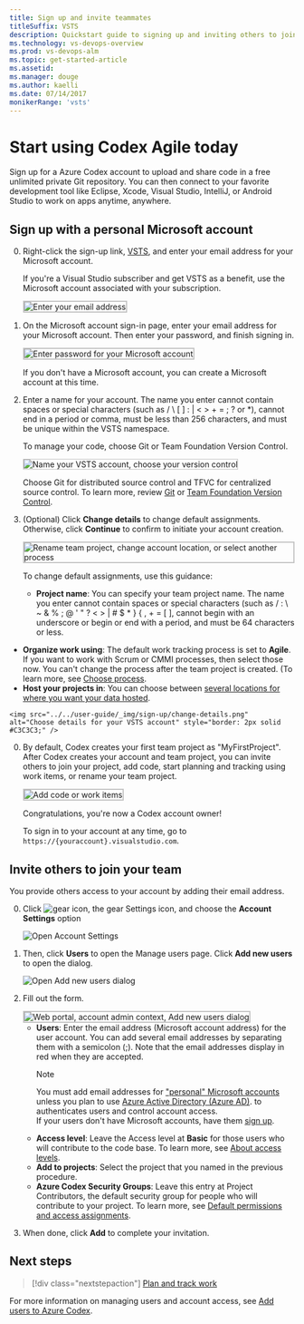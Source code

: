 ```yaml
---
title: Sign up and invite teammates 
titleSuffix: VSTS
description: Quickstart guide to signing up and inviting others to join a team project in VSTS 
ms.technology: vs-devops-overview 
ms.prod: vs-devops-alm
ms.topic: get-started-article
ms.assetid: 
ms.manager: douge
ms.author: kaelli
ms.date: 07/14/2017
monikerRange: 'vsts'
---
```



# Start using Codex Agile today
 
Sign up for a Azure Codex account to upload and share code in a free unlimited private 
Git repository. You can then connect to your favorite development tool like Eclipse, Xcode, 
Visual Studio, IntelliJ, or Android Studio to work on apps anytime, anywhere. 

<a name="MicrosoftAccount"></a>

## Sign up with a personal Microsoft account

0.	Right-click the sign-up link, [VSTS](https://go.microsoft.com/fwlink/?LinkId=307137&clcid=0x409), and enter 
your email address for your Microsoft account. 

	If you're a Visual Studio subscriber 
	and get VSTS as a benefit, 
	use the Microsoft account associated with your subscription. 

	<img src="../../accounts/_img/_shared/sign-in.png" alt="Enter your email address" style="border: 2px solid #C3C3C3;" />

0.	On the Microsoft account sign-in page, 
enter your email address for your Microsoft account. 
Then enter your password, and finish signing in.

	<img src="../../accounts/_img/_shared/sign-in-msa2.png" alt="Enter password for your Microsoft account" style="border: 2px solid #C3C3C3;" />

	If you don't have a Microsoft account, 
	you can create a Microsoft account at this time. 

0.	Enter a name for your account. The name you enter cannot contain spaces or special characters (such as / \ [ ] : | < > + = ; ? or &#42;), cannot end in a period or comma, must be less than 256 characters, and must be unique within the VSTS namespace. 

	To manage your code, choose Git or Team Foundation Version Control.

	<img src="../../accounts/_img/sign-up-visual-studio-team-services/create-team-services-account.png" alt="Name your VSTS account, choose your version control" style="border: 1px solid #C3C3C3;" />

	Choose Git for distributed source control and TFVC for centralized source control. To learn more, review [Git](../../git/overview.md) 
	or [Team Foundation Version Control](../../tfvc/overview.md).

0.	(Optional) Click **Change details** to change default assignments. Otherwise, click **Continue** to confirm to initiate your account creation.

	<img src="../../accounts/_img/sign-up-visual-studio-team-services/check-account-location-standard.png" alt="Rename team project, change account location, or select another process" style="border: 2px solid #C3C3C3;" />

	To change default assignments, use this guidance:

	- **Project name**: You can specify your team project name. The name you enter cannot contain spaces or special characters (such as / : \ ~ & % ; @ ' " ? < > | # $ &#42; } { , + = [ ], cannot begin with an underscore or begin or end with a period, and must be 64 characters or less.
   - **Organize work using**: The default work tracking process is set to **Agile**. If you want to work with Scrum or CMMI processes, then select those now.  You can't change the process after the team project is created. (To learn more, see [Choose process](../work-items/guidance/choose-process.md). 
   - **Host your projects in**: You can choose between [several locations for where you want your data hosted](https://www.microsoft.com/en-us/trustcenter/privacy/vsts-location).
 
	<img src="../../user-guide/_img/sign-up/change-details.png" alt="Choose details for your VSTS account" style="border: 2px solid #C3C3C3;" />

0.	By default, Codex creates your first team project as "MyFirstProject". After Codex creates your account and team project, 
you can invite others to join your project, add code, start planning and tracking using work items, or rename your team project. 

	<img src="../../accounts/_img/_shared/team-project-created.png" alt="Add code or work items" style="border: 2px solid #C3C3C3;" />

	Congratulations, you're now a Codex account owner! 

	To sign in to your account at any time, go to ```https://{youraccount}.visualstudio.com```.

<a id="invite-others" />

## Invite others to join your team 

You provide others access to your account by adding their email address. 

0. Click ![gear icon](../../_img/icons/gear-icon.png), the gear Settings icon, and choose the **Account Settings** option
 
	![Open Account Settings](../../user-guide/_img/sign-up/open-account-settings.png)

0. Then, click **Users** to open the Manage users page. Click **Add new users** to open the dialog. 

	![Open Add new users dialog](../../user-guide/_img/sign-up/add-new-users.png)

0. Fill out the form. 
 
	<img src="../../user-guide/_img/invite-users-add-user-dialog.png" alt="Web portal, account admin context, Add new users dialog" style="border: 2px solid #C3C3C3;" />   

	- **Users**: Enter the email address (Microsoft account address) for the user account. You can add several email addresses by separating them with a semicolon (;). Note that the email addresses display in red when they are accepted.  
		> [!NOTE]   
		> You must add email addresses for 
		> ["personal" Microsoft accounts](https://www.microsoft.com/account) 
		> unless you plan to use [Azure Active Directory (Azure AD)](https://azure.microsoft.com/documentation/articles/active-directory-whatis/). 
		> to authenticates users and control account access.  
		> If your users don't have Microsoft accounts, 
		> have them [sign up](https://signup.live.com/).  
	- **Access level**: Leave the Access level at **Basic** for those users who will contribute to the code base. To learn more, see [About access levels](../../security/access-levels.md). 
	- **Add to projects**: Select the project that you named in the previous procedure. 
	- **Azure Codex Security Groups**: Leave this entry at Project Contributors, the default security group for people who will contribute to your project. To learn more, see [Default permissions and access assignments](../../security/permissions-access.md). 

0. When done, click **Add** to complete your invitation. 

## Next steps  
 
> [!div class="nextstepaction"]
> [Plan and track work](../work-items/view-add-work-items.md?toc=/vsts/get-started/toc.json&bc=/vsts/get-started/breadcrumb/toc.json) 

For more information on managing users and account access, see [Add users to Azure Codex](../../accounts/add-account-users-from-user-hub.md).
 
